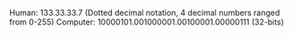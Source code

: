 Human: 133.33.33.7 (Dotted decimal notation, 4 decimal numbers ranged from 0-255)
Computer: 10000101.001000001.00100001.00000111 (32-bits)

